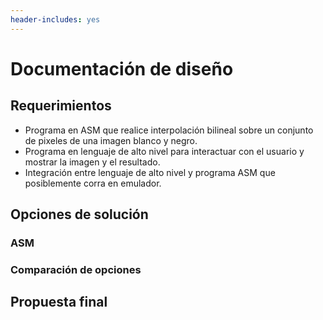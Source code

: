 ```yaml
---
header-includes: yes
---
```

<!-- geometry: "left=1.6cm,right=1.6cm,top=1.6cm,bottom=1.6cm" -->

# Documentación de diseño

## Requerimientos

- Programa en ASM que realice interpolación bilineal sobre un conjunto de pixeles de una imagen blanco y negro.
- Programa en lenguaje de alto nivel para interactuar con el usuario y mostrar la imagen y el resultado.
- Integración entre lenguaje de alto nivel y programa ASM que posiblemente corra en emulador.

## Opciones de solución

### ASM

### Comparación de opciones

## Propuesta final
